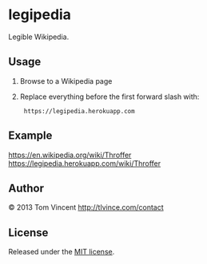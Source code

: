 # legipedia

Legible Wikipedia.

## Usage

1. Browse to a Wikipedia page
2. Replace everything before the first forward slash with:

        https://legipedia.herokuapp.com

## Example

<https://en.wikipedia.org/wiki/Throffer>
<https://legipedia.herokuapp.com/wiki/Throffer>

## Author

© 2013 Tom Vincent <http://tlvince.com/contact>

## License

Released under the [MIT license](http://tlvince.mit-license.org).
